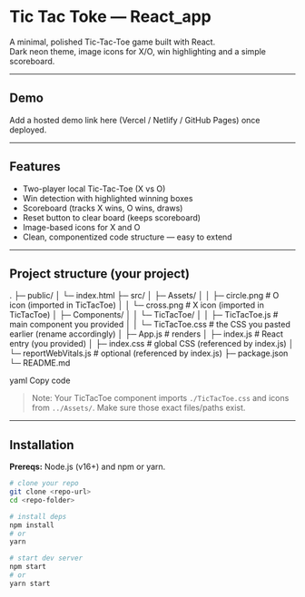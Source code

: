 # Tic Tac Toke — React_app

A minimal, polished Tic-Tac-Toe game built with React.  
Dark neon theme, image icons for X/O, win highlighting and a simple scoreboard.

---

## Demo

Add a hosted demo link here (Vercel / Netlify / GitHub Pages) once deployed.

---

## Features

- Two-player local Tic-Tac-Toe (X vs O)
- Win detection with highlighted winning boxes
- Scoreboard (tracks X wins, O wins, draws)
- Reset button to clear board (keeps scoreboard)
- Image-based icons for X and O
- Clean, componentized code structure — easy to extend

---

## Project structure (your project)

.
├─ public/
│ └─ index.html
├─ src/
│ ├─ Assets/
│ │ ├─ circle.png # O icon (imported in TicTacToe)
│ │ └─ cross.png # X icon (imported in TicTacToe)
│ ├─ Components/
│ │ └─ TicTacToe/
│ │ ├─ TicTacToe.js # main component you provided
│ │ └─ TicTacToe.css # the CSS you pasted earlier (rename accordingly)
│ ├─ App.js # renders <TicTacToe />
│ ├─ index.js # React entry (you provided)
│ ├─ index.css # global CSS (referenced by index.js)
│ └─ reportWebVitals.js # optional (referenced by index.js)
├─ package.json
└─ README.md

yaml
Copy code

> Note: Your TicTacToe component imports `./TicTacToe.css` and icons from `../Assets/`. Make sure those exact files/paths exist.

---

## Installation

**Prereqs:** Node.js (v16+) and npm or yarn.

```bash
# clone your repo
git clone <repo-url>
cd <repo-folder>

# install deps
npm install
# or
yarn

# start dev server
npm start
# or
yarn start
